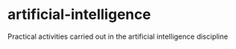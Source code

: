 # artificial-intelligence
Practical activities carried out in the artificial intelligence discipline
